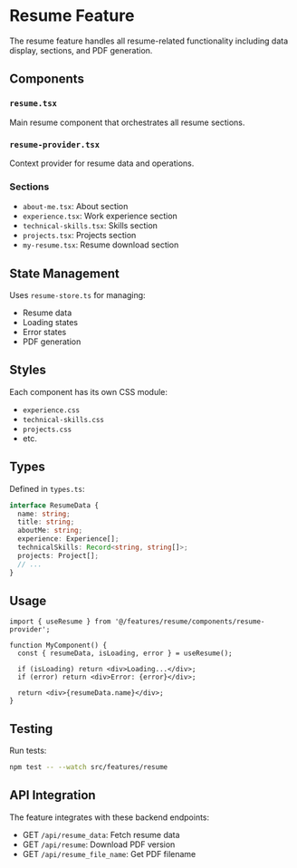 # Resume Feature

The resume feature handles all resume-related functionality including data display, sections, and PDF generation.

## Components

### `resume.tsx`
Main resume component that orchestrates all resume sections.

### `resume-provider.tsx`
Context provider for resume data and operations.

### Sections
- `about-me.tsx`: About section
- `experience.tsx`: Work experience section
- `technical-skills.tsx`: Skills section
- `projects.tsx`: Projects section
- `my-resume.tsx`: Resume download section

## State Management

Uses `resume-store.ts` for managing:
- Resume data
- Loading states
- Error states
- PDF generation

## Styles

Each component has its own CSS module:
- `experience.css`
- `technical-skills.css`
- `projects.css`
- etc.

## Types

Defined in `types.ts`:
```typescript
interface ResumeData {
  name: string;
  title: string;
  aboutMe: string;
  experience: Experience[];
  technicalSkills: Record<string, string[]>;
  projects: Project[];
  // ...
}
```

## Usage

```tsx
import { useResume } from '@/features/resume/components/resume-provider';

function MyComponent() {
  const { resumeData, isLoading, error } = useResume();
  
  if (isLoading) return <div>Loading...</div>;
  if (error) return <div>Error: {error}</div>;
  
  return <div>{resumeData.name}</div>;
}
```

## Testing

Run tests:
```bash
npm test -- --watch src/features/resume
```

## API Integration

The feature integrates with these backend endpoints:
- GET `/api/resume_data`: Fetch resume data
- GET `/api/resume`: Download PDF version
- GET `/api/resume_file_name`: Get PDF filename
